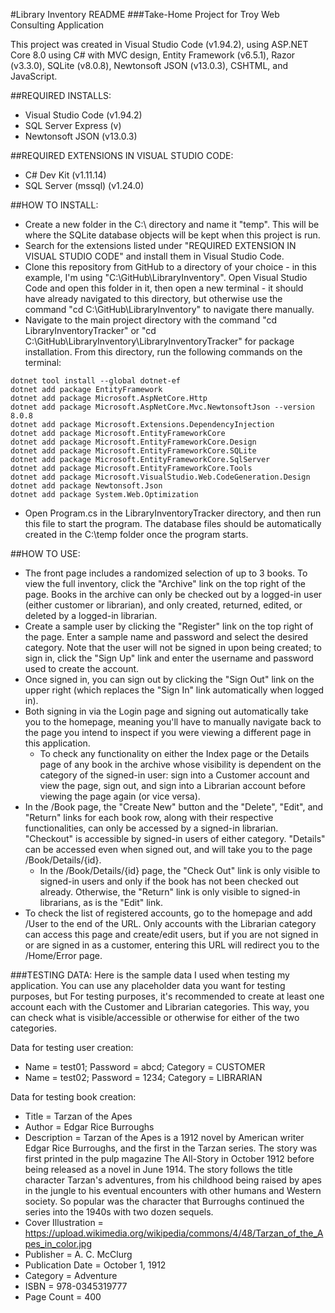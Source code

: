 #Library Inventory README
###Take-Home Project for Troy Web Consulting Application

This project was created in Visual Studio Code (v1.94.2), using ASP.NET Core 8.0 using C# with MVC design, Entity Framework (v6.5.1), Razor (v3.3.0), SQLite (v8.0.8), Newtonsoft JSON (v13.0.3), CSHTML, and JavaScript.

##REQUIRED INSTALLS:
- Visual Studio Code (v1.94.2)
- SQL Server Express (v)
- Newtonsoft JSON (v13.0.3)

##REQUIRED EXTENSIONS IN VISUAL STUDIO CODE:
- C# Dev Kit (v1.11.14)
- SQL Server (mssql) (v1.24.0) 

##HOW TO INSTALL:
- Create a new folder in the C:\ directory and name it "temp". This will be where the SQLite database objects will be kept when this project is run.
- Search for the extensions listed under "REQUIRED EXTENSION IN VISUAL STUDIO CODE" and install them in Visual Studio Code.
- Clone this repository from GitHub to a directory of your choice - in this example, I'm using "C:\GitHub\LibraryInventory". Open Visual Studio Code and open this folder in it, then open a new terminal - it should have already navigated to this directory, but otherwise use the command "cd C:\GitHub\LibraryInventory" to navigate there manually.
- Navigate to the main project directory with the command "cd LibraryInventoryTracker" or "cd C:\GitHub\LibraryInventory\LibraryInventoryTracker" for package installation. From this directory, run the following commands on the terminal:
```
dotnet tool install --global dotnet-ef
dotnet add package EntityFramework
dotnet add package Microsoft.AspNetCore.Http
dotnet add package Microsoft.AspNetCore.Mvc.NewtonsoftJson --version 8.0.8
dotnet add package Microsoft.Extensions.DependencyInjection
dotnet add package Microsoft.EntityFrameworkCore
dotnet add package Microsoft.EntityFrameworkCore.Design
dotnet add package Microsoft.EntityFrameworkCore.SQLite
dotnet add package Microsoft.EntityFrameworkCore.SqlServer
dotnet add package Microsoft.EntityFrameworkCore.Tools
dotnet add package Microsoft.VisualStudio.Web.CodeGeneration.Design
dotnet add package Newtonsoft.Json
dotnet add package System.Web.Optimization
```
- Open Program.cs in the LibraryInventoryTracker directory, and then run this file to start the program. The database files should be automatically created in the C:\temp folder once the program starts.

##HOW TO USE:
- The front page includes a randomized selection of up to 3 books. To view the full inventory, click the "Archive" link on the top right of the page. Books in the archive can only be checked out by a logged-in user (either customer or librarian), and only created, returned, edited, or deleted by a logged-in librarian.
- Create a sample user by clicking the "Register" link on the top right of the page. Enter a sample name and password and select the desired category. Note that the user will not be signed in upon being created; to sign in, click the "Sign Up" link and enter the username and password used to create the account.
- Once signed in, you can sign out by clicking the "Sign Out" link on the upper right (which replaces the "Sign In" link automatically when logged in).
- Both signing in via the Login page and signing out automatically take you to the homepage, meaning you'll have to manually navigate back to the page you intend to inspect if you were viewing a different page in this application.
  - To check any functionality on either the Index page or the Details page of any book in the archive whose visibility is dependent on the category of the signed-in user: sign into a Customer account and view the page, sign out, and sign into a Librarian account before viewing the page again (or vice versa).
- In the /Book page, the "Create New" button and the "Delete", "Edit", and "Return" links for each book row, along with their respective functionalities, can only be accessed by a signed-in librarian. "Checkout" is accessible by signed-in users of either category. "Details" can be accessed even when signed out, and will take you to the page /Book/Details/{id}.
  - In the /Book/Details/{id} page, the "Check Out" link is only visible to signed-in users and only if the book has not been checked out already. Otherwise, the "Return" link is only visible to signed-in librarians, as is the "Edit" link.
- To check the list of registered accounts, go to the homepage and add /User to the end of the URL. Only accounts with the Librarian category can access this page and create/edit users, but if you are not signed in or are signed in as a customer, entering this URL will redirect you to the /Home/Error page.

###TESTING DATA:
Here is the sample data I used when testing my application. You can use any placeholder data you want for testing purposes, but For testing purposes, it's recommended to create at least one account each with the Customer and Librarian categories. This way, you can check what is visible/accessible or otherwise for either of the two categories.

Data for testing user creation:
- Name = test01; Password = abcd; Category = CUSTOMER
- Name = test02; Password = 1234; Category = LIBRARIAN

Data for testing book creation:
- Title = Tarzan of the Apes
- Author = Edgar Rice Burroughs
- Description = Tarzan of the Apes is a 1912 novel by American writer Edgar Rice Burroughs, and the first in the Tarzan series. The story was first printed in the pulp magazine The All-Story in October 1912 before being released as a novel in June 1914. The story follows the title character Tarzan's adventures, from his childhood being raised by apes in the jungle to his eventual encounters with other humans and Western society. So popular was the character that Burroughs continued the series into the 1940s with two dozen sequels.
- Cover Illustration = https://upload.wikimedia.org/wikipedia/commons/4/48/Tarzan_of_the_Apes_in_color.jpg
- Publisher = A. C. McClurg
- Publication Date = October 1, 1912
- Category = Adventure
- ISBN = 978-0345319777
- Page Count = 400
